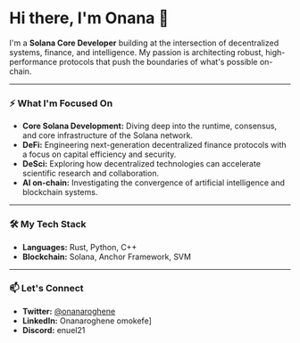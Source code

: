 # Hi there, I'm Onana 👋

I'm a **Solana Core Developer** building at the intersection of decentralized systems, finance, and intelligence. My passion is architecting robust, high-performance protocols that push the boundaries of what's possible on-chain.

---

### ⚡ What I'm Focused On

* **Core Solana Development:** Diving deep into the runtime, consensus, and core infrastructure of the Solana network.
* **DeFi:** Engineering next-generation decentralized finance protocols with a focus on capital efficiency and security.
* **DeSci:** Exploring how decentralized technologies can accelerate scientific research and collaboration.
* **AI on-chain:** Investigating the convergence of artificial intelligence and blockchain systems.

---

### 🛠️ My Tech Stack

* **Languages:** Rust, Python, C++
* **Blockchain:** Solana, Anchor Framework, SVM
---

### 📫 Let's Connect

* **Twitter:** [@onanaroghene](https://x.com/Onanaroghene?t=sXcoZ7AlUjYwT0xmXX63Qg&s=09)
* **LinkedIn:** Onanaroghene omokefe]
* **Discord:** enuel21
